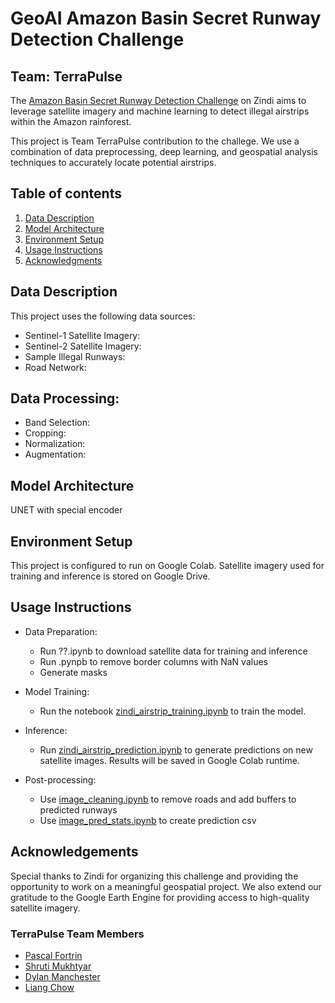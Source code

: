 # GeoAI Amazon Basin Secret Runway Detection Challenge
## Team: TerraPulse

The [Amazon Basin Secret Runway Detection Challenge](https://zindi.africa/competitions/geoai-amazon-basin-secret-runway-detection-challenge) on Zindi aims to leverage satellite imagery and machine learning to detect illegal airstrips within the Amazon rainforest.

This project is Team TerraPulse contribution to the challege. We use a combination of data preprocessing, deep learning, and geospatial analysis techniques to accurately locate potential airstrips.

## Table of contents
1. [Data Description](#DataDescription)
2. [Model Architecture](#ModelArchitecture)
3. [Environment Setup](#EnvironmentSetup)
4. [Usage Instructions](#UsageInstructions)
5. [Acknowledgments](#Acknowledgments)

## Data Description
This project uses the following data sources:
- Sentinel-1 Satellite Imagery:
- Sentinel-2 Satellite Imagery:
- Sample Illegal Runways:
- Road Network: 

## Data Processing:
- Band Selection:
- Cropping:
- Normalization:
- Augmentation:

## Model Architecture
UNET with special encoder

## Environment Setup
This project is configured to run on Google Colab. Satellite imagery used for training and inference is stored on Google Drive.

## Usage Instructions
- Data Preparation:
    - Run ??.ipynb to download satellite data for training and inference
    - Run .pynpb to remove border columns with NaN values
    - Generate masks

- Model Training:
    - Run the notebook [zindi_airstrip_training.ipynb](https://github.com/liangchow/zindi-amazon-secret-runway/blob/main/zindi_airstrip_training.ipynb) to train the model.

- Inference:
    - Run [zindi_airstrip_prediction.ipynb](https://github.com/liangchow/zindi-amazon-secret-runway/blob/main/zindi_airstrip_prediction.ipynb) to generate predictions on new satellite images. Results will be saved in Google Colab runtime.

- Post-processing:
    - Use [image_cleaning.ipynb](https://github.com/liangchow/zindi-amazon-secret-runway/blob/main/image_cleaning.ipynb) to remove roads and add buffers to predicted runways
    - Use [image_pred_stats.ipynb](https://github.com/liangchow/zindi-amazon-secret-runway/blob/main/image_pred_stats.ipynb) to create prediction csv


## Acknowledgements
Special thanks to Zindi for organizing this challenge and providing the opportunity to work on a meaningful geospatial project. We also extend our gratitude to the Google Earth Engine for providing access to high-quality satellite imagery. 

### TerraPulse Team Members
- [Pascal Fortrin](https://github.com/Pascal-Fortin)
- [Shruti Mukhtyar](https://github.com/mukhtyar)
- [Dylan Manchester](https://github.com/dylan-manchester)
- [Liang Chow](https://github.com/liangchow)
